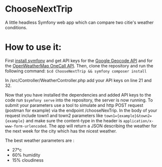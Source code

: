 # ChooseNextTrip
A little headless Symfony web app which can compare two citie's weather conditions.

# How to use it:
First [install symfony](https://symfony.com/doc/4.2/setup.html#installing-symfony) and get API keys for the [Google Geocode API](https://developers.google.com/maps/documentation/geocoding/start) and for the [OpenWeatherMap OneCall API](https://openweathermap.org/api/one-call-api?gclid=EAIaIQobChMIoOXN1Mqa6wIVBZ3VCh0GYwtDEAAYASAAEgJfP_D_BwE).
Then, clone the repository and run the following command: `$cd ChooseNextTrip && symfony composer install`

In /src/Controller/WeatherController.php add your API keys on line 21 and 32.

Now that you have installed the dependencies and added API keys to the code run `$symfony serve` into the repository, the server is now running.
To submit your parameters use a tool to simulate and http POST request (postman for example) via the endpoint /chooseNexTrip.
In the body of your request include town1 and town2 parameters like `town1={example}&town2={example}` and make sure the content-type in the header is `application/x-www-form-urlencoded`.
The app will return a JSON describing the weather for the next week for the city which has the nicest weather.

The best weather parameters are :
- 27°c
- 60% humidity
- 15% cloudiness
